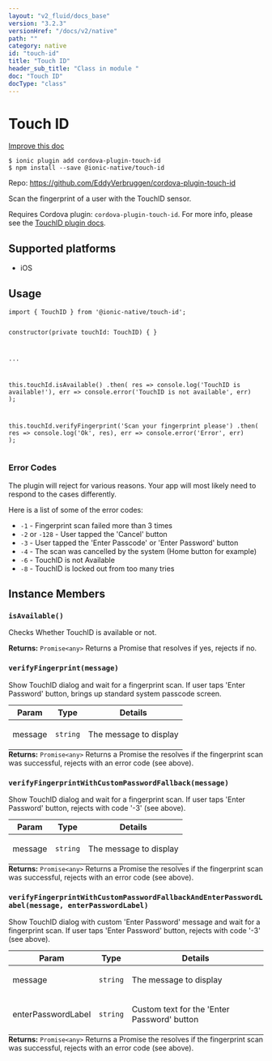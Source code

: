 ```yaml
---
layout: "v2_fluid/docs_base"
version: "3.2.3"
versionHref: "/docs/v2/native"
path: ""
category: native
id: "touch-id"
title: "Touch ID"
header_sub_title: "Class in module "
doc: "Touch ID"
docType: "class"
---
```


<h1 class="api-title">Touch ID</h1>

<a class="improve-v2-docs" href="http://github.com/driftyco/ionic-native/edit/master/src/@ionic-native/plugins/touch-id/index.ts#L1">
  Improve this doc
</a>






<pre><code class="nohighlight">$ ionic plugin add cordova-plugin-touch-id
$ npm install --save @ionic-native/touch-id
</code></pre>
<p>Repo:
  <a href="https://github.com/EddyVerbruggen/cordova-plugin-touch-id">
    https://github.com/EddyVerbruggen/cordova-plugin-touch-id
  </a>
</p>


<p>Scan the fingerprint of a user with the TouchID sensor.</p>
<p>Requires Cordova plugin: <code>cordova-plugin-touch-id</code>. For more info, please see the <a href="https://github.com/EddyVerbruggen/cordova-plugin-touch-id">TouchID plugin docs</a>.</p>




<h2>Supported platforms</h2>
<ul>
  <li>iOS</li>
</ul>






<h2>Usage</h2>
<pre><code class="lang-typescript">import { TouchID } from &#39;@ionic-native/touch-id&#39;;

constructor(private touchId: TouchID) { }

...

this.touchId.isAvailable()
  .then(
    res =&gt; console.log(&#39;TouchID is available!&#39;),
    err =&gt; console.error(&#39;TouchID is not available&#39;, err)
  );

this.touchId.verifyFingerprint(&#39;Scan your fingerprint please&#39;)
  .then(
    res =&gt; console.log(&#39;Ok&#39;, res),
    err =&gt; console.error(&#39;Error&#39;, err)
  );
</code></pre>
<h3 id="error-codes">Error Codes</h3>
<p>The plugin will reject for various reasons. Your app will most likely need to respond to the cases differently.</p>
<p>Here is a list of some of the error codes:</p>
<ul>
<li><code>-1</code> - Fingerprint scan failed more than 3 times</li>
<li><code>-2</code> or <code>-128</code> - User tapped the &#39;Cancel&#39; button</li>
<li><code>-3</code> - User tapped the &#39;Enter Passcode&#39; or &#39;Enter Password&#39; button</li>
<li><code>-4</code> - The scan was cancelled by the system (Home button for example)</li>
<li><code>-6</code> - TouchID is not Available</li>
<li><code>-8</code> - TouchID is locked out from too many tries</li>
</ul>








<h2>Instance Members</h2>
<h3><a class="anchor" name="isAvailable" href="#isAvailable"></a><code>isAvailable()</code></h3>


Checks Whether TouchID is available or not.



<div class="return-value" markdown="1">
  <i class="icon ion-arrow-return-left"></i>
  <b>Returns:</b> <code>Promise&lt;any&gt;</code> Returns a Promise that resolves if yes, rejects if no.
</div><h3><a class="anchor" name="verifyFingerprint" href="#verifyFingerprint"></a><code>verifyFingerprint(message)</code></h3>


Show TouchID dialog and wait for a fingerprint scan. If user taps 'Enter Password' button, brings up standard system passcode screen.

<table class="table param-table" style="margin:0;">
  <thead>
  <tr>
    <th>Param</th>
    <th>Type</th>
    <th>Details</th>
  </tr>
  </thead>
  <tbody>
  <tr>
    <td>
      message</td>
    <td>
      <code>string</code>
    </td>
    <td>
      <p>The message to display</p>
</td>
  </tr>
  </tbody>
</table>

<div class="return-value" markdown="1">
  <i class="icon ion-arrow-return-left"></i>
  <b>Returns:</b> <code>Promise&lt;any&gt;</code> Returns a Promise the resolves if the fingerprint scan was successful, rejects with an error code (see above).
</div><h3><a class="anchor" name="verifyFingerprintWithCustomPasswordFallback" href="#verifyFingerprintWithCustomPasswordFallback"></a><code>verifyFingerprintWithCustomPasswordFallback(message)</code></h3>


Show TouchID dialog and wait for a fingerprint scan. If user taps 'Enter Password' button, rejects with code '-3' (see above).

<table class="table param-table" style="margin:0;">
  <thead>
  <tr>
    <th>Param</th>
    <th>Type</th>
    <th>Details</th>
  </tr>
  </thead>
  <tbody>
  <tr>
    <td>
      message</td>
    <td>
      <code>string</code>
    </td>
    <td>
      <p>The message to display</p>
</td>
  </tr>
  </tbody>
</table>

<div class="return-value" markdown="1">
  <i class="icon ion-arrow-return-left"></i>
  <b>Returns:</b> <code>Promise&lt;any&gt;</code> Returns a Promise the resolves if the fingerprint scan was successful, rejects with an error code (see above).
</div><h3><a class="anchor" name="verifyFingerprintWithCustomPasswordFallbackAndEnterPasswordLabel" href="#verifyFingerprintWithCustomPasswordFallbackAndEnterPasswordLabel"></a><code>verifyFingerprintWithCustomPasswordFallbackAndEnterPasswordLabel(message,&nbsp;enterPasswordLabel)</code></h3>


Show TouchID dialog with custom 'Enter Password' message and wait for a fingerprint scan. If user taps 'Enter Password' button, rejects with code '-3' (see above).

<table class="table param-table" style="margin:0;">
  <thead>
  <tr>
    <th>Param</th>
    <th>Type</th>
    <th>Details</th>
  </tr>
  </thead>
  <tbody>
  <tr>
    <td>
      message</td>
    <td>
      <code>string</code>
    </td>
    <td>
      <p>The message to display</p>
</td>
  </tr>
  
  <tr>
    <td>
      enterPasswordLabel</td>
    <td>
      <code>string</code>
    </td>
    <td>
      <p>Custom text for the &#39;Enter Password&#39; button</p>
</td>
  </tr>
  </tbody>
</table>

<div class="return-value" markdown="1">
  <i class="icon ion-arrow-return-left"></i>
  <b>Returns:</b> <code>Promise&lt;any&gt;</code> Returns a Promise the resolves if the fingerprint scan was successful, rejects with an error code (see above).
</div>





